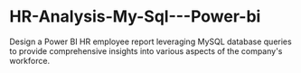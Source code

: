 # HR-Analysis-My-Sql---Power-bi
Design a Power BI HR employee report leveraging MySQL database queries to provide comprehensive insights into various aspects of the company's workforce.
